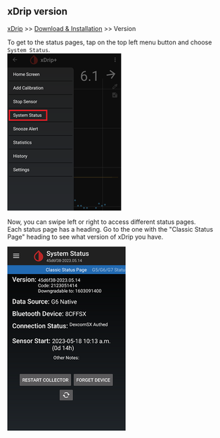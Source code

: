 ## xDrip version  
[xDrip](../README.md) >> [Download & Installation](./Installation_page.md) >> Version  
  
To get to the status pages, tap on the top left menu button and choose `System Status`.  
![](./images/SysStatDrop.png)  
  
Now, you can swipe left or right to access different status pages.  
Each status page has a heading.  Go to the one with the "Classic Status Page" heading to see what version of xDrip you have.  
  
![](./images/classic-status-pg.png)  
  
